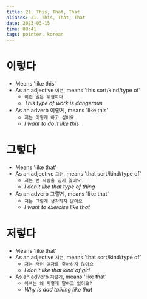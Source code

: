 ```yaml
---
title: 21. This, That, That
aliases: 21. This, That, That
date: 2023-03-15
time: 08:41
tags: pointer, korean
---
```


# 이렇다

-   Means 'like this'
-   As an adjective `이런`, means 'this sort/kind/type of'
    -   `이런 일은 위험하다`
    -   _This type of work is dangerous_
-   As an adverb 이렇게, means 'like this'
    -   `저는 이렇게 하고 싶어요`
    -   _I want to do it like this_

# 그렇다

-   Means 'like that'
-   As an adjective `그런`, means 'that sort/kind/type of'
    -   `저는 런 사람울 믿지 않아요`
    -   _I don't like that type of thing_
-   As an adverb 그렇게, means 'like that'
    -   `저는 그렇게 생각하지 않아요`
    -   _I want to exercise like that_

# 저렇다

-   Means 'like that'
-   As an adjective `저런`, means 'that sort/kind/type of'
    -   `저는 저런 여자를 줗아하지 않아요`
    -   _I don't like that kind of girl_
-   As an adverb `저렇게`, means 'like that'
    -   `아빠는 왜 저렇게 말하고 있어요?`
    -   _Why is dad talking like that_